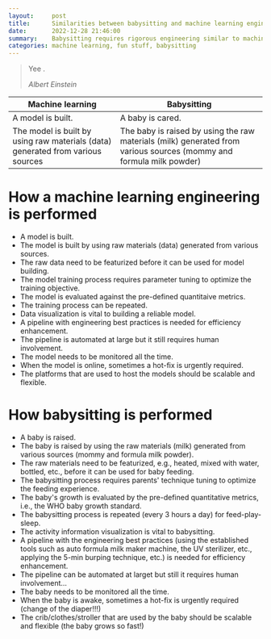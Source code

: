 ```yaml
---
layout:     post
title:      Similarities between babysitting and machine learning engineering
date:       2022-12-28 21:46:00
summary:    Babysitting requires rigorous engineering similar to machine learning. 
categories: machine learning, fun stuff, babysitting
---
```


<blockquote>
  <p>Yee .</p>
  <footer><cite title="Albert Einstein">Albert Einstein</cite></footer>
</blockquote>

| Machine learning                                                                | Babysitting                                                                                                         |
| ------------------------------------------------------------------------------- | ------------------------------------------------------------------------------------------------------------------- |
| A model is built.                                                               | A baby is cared.                                                                                                    |
| The model is built by using raw materials (data) generated from various sources | The baby is raised by using the raw materials (milk) generated from various sources (mommy and formula milk powder) |

# How a machine learning engineering is performed

* A model is built.
* The model is built by using raw materials (data) generated from various
  sources. 
* The raw data need to be featurized before it can be used for model building.
* The model training process requires parameter tuning to optimize the training
  objective. 
* The model is evaluated against the pre-defined quantitaive metrics.
* The training process can be repeated. 
* Data visualization is vital to building a reliable model. 
* A pipeline with engineering best practices is needed for efficiency
  enhancement. 
* The pipeline is automated at large but it still requires human involvement.
* The model needs to be monitored all the time.
* When the model is online, sometimes a hot-fix is urgently required.
* The platforms that are used to host the models should be scalable and flexible.

# How babysitting is performed

* A baby is raised.
* The baby is raised by using the raw materials (milk) generated from various
  sources (mommy and formula milk powder).
* The raw materials need to be featurized, e.g., heated, mixed with water,
  bottled, etc., before it can be used for baby feeding. 
* The babysitting process requires parents' technique tuning to optimize the
  feeding experience. 
* The baby's growth is evaluated by the pre-defined quantitative metrics, i.e.,
  the WHO baby growth standard. 
* The babysitting process is repeated (every 3 hours a day) for feed-play-sleep.
* The activity information visualization is vital to babysitting.
* A pipeline with the engineering best practices (using the established tools
  such as auto formula milk maker machine, the UV sterilizer, etc., applying the
  5-min burping technique, etc.) is needed for efficiency enhancement. 
* The pipeline can be automated at larget but still it requires human
  involvement... 
* The baby needs to be monitored all the time. 
* When the baby is awake, sometimes a hot-fix is urgently required (change of
  the diaper!!!)
* The crib/clothes/stroller that are used by the baby should be scalable and
  flexible (the baby grows so fast!)

